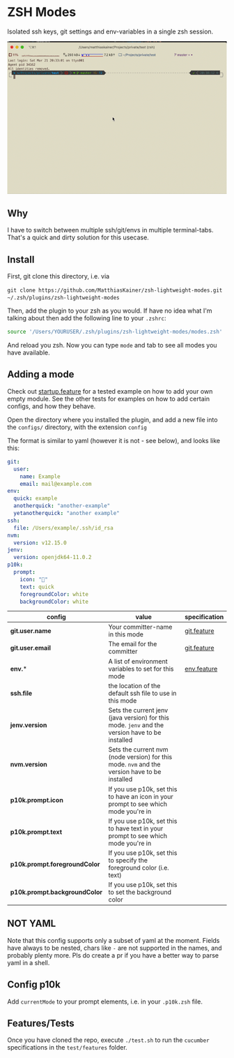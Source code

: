 # ZSH Modes

Isolated ssh keys, git settings and env-variables in a single zsh session.

![Readme](readme/profile.gif)

## Why

I have to switch between multiple ssh/git/envs in multiple terminal-tabs. That's a quick and dirty solution for this usecase.

## Install

First, git clone this directory, i.e. via

`git clone https://github.com/MatthiasKainer/zsh-lightweight-modes.git ~/.zsh/plugins/zsh-lightweight-modes`

Then, add the plugin to your zsh as you would. If have no idea what I'm talking about then add the following line to your `.zshrc`:

```sh
source '/Users/YOURUSER/.zsh/plugins/zsh-lightweight-modes/modes.zsh'
```

And reload you zsh. Now you can type `mode` and tab to see all modes you have available.

## Adding a mode

Check out [startup.feature](test/features/startup.feature) for a tested example on how to add your own empty module. See the other tests for examples on how to add certain configs, and how they behave.

Open the directory where you installed the plugin, and add a new file into the `configs/` directory, with the extension `config`

The format is similar to yaml (however it is not - see below), and looks like this:

```yml
git:
  user:
    name: Example
    email: mail@example.com
env:
  quick: example
  anotherquick: "another-example"
  yetanotherquick: "another example"
ssh:
  file: /Users/example/.ssh/id_rsa
nvm:
  version: v12.15.0
jenv:
  version: openjdk64-11.0.2
p10k:
  prompt:
    icon: "🏃"
    text: quick
    foregroundColor: white
    backgroundColor: white
```

| config | value | specification |
| -- | -- | -- |
| **git.user.name** | Your committer-name in this mode | [git.feature](test/features/git.feature) |
| **git.user.email** | The email for the committer | [git.feature](test/features/git.feature) |
| **env.*** | A list of environment variables to set for this mode | [env.feature](test/features/env.feature) |
| **ssh.file** | the location of the default ssh file to use in this mode | |
| **jenv.version** | Sets the current jenv (java version) for this mode. `jenv` and the version have to be installed |
| **nvm.version** | Sets the current nvm (node version) for this mode. `nvm` and the version have to be installed |
| **p10k.prompt.icon** | If you use p10k, set this to have an icon in your prompt to see which mode you're in |
| **p10k.prompt.text** | If you use p10k, set this to have text in your prompt to see which mode you're in |
| **p10k.prompt.foregroundColor** | If you use p10k, set this to specify the foreground color (i.e. text) |
| **p10k.prompt.backgroundColor** | If you use p10k, set this to set the background color |

## NOT YAML

Note that this config supports only a subset of yaml at the moment. Fields have always to be nested, chars like `-` are not supported in the names, and probably plenty more. Pls do create a pr if you have a better way to parse yaml in a shell.

## Config p10k

Add `currentMode` to your prompt elements, i.e. in your `.p10k.zsh` file.

## Features/Tests

Once you have cloned the repo, execute `./test.sh` to run the `cucumber` specifications in the `test/features` folder.